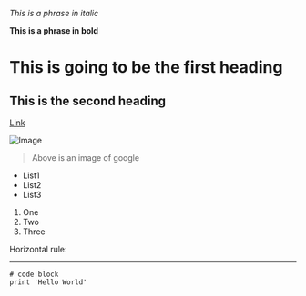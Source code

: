 *This is a phrase in italic*

**This is a phrase in bold**

# This is going to be the first heading

## This is the second heading

[Link](http://a.com)

![Image](https://play-lh.googleusercontent.com/1-hPxafOxdYpYZEOKzNIkSP43HXCNftVJVttoo4ucl7rsMASXW3Xr6GlXURCubE1tA=w3840-h2160-rw)
> Above is an image of google

* List1
* List2
* List3

1. One
2. Two
3. Three

Horizontal rule:

---

```
# code block
print 'Hello World'
```
